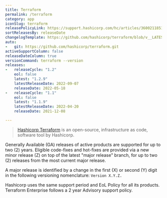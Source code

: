 ```yaml
---
title: Terraform
permalink: /terraform
category: app
iconSlug: terraform
releasePolicyLink: https://support.hashicorp.com/hc/articles/360021185113
sortReleasesBy: releaseDate
changelogTemplate: https://github.com/hashicorp/terraform/blob/v__LATEST__/CHANGELOG.md
auto:
-   git: https://github.com/hashicorp/terraform.git
activeSupportColumn: false
releaseDateColumn: true
versionCommand: terraform --version
releases:
-   releaseCycle: "1.2"
    eol: false
    latest: "1.2.9"
    latestReleaseDate: 2022-09-07
    releaseDate: 2022-05-18
-   releaseCycle: "1.1"
    eol: false
    latest: "1.1.9"
    latestReleaseDate: 2022-04-20
    releaseDate: 2021-12-08

---
```


> [Hashicorp Terraform](https://www.terraform.io/) is an open-source, infrastructure as code, software tool by Hashicorp.

Generally Available (GA) releases of active products are supported for up to two (2) years. Eligible code-fixes and hot-fixes are provided via a new minor release (Z) on top of the latest "major release" branch, for up to two (2) releases from the most current major release. 

A major release is identified by a change in the first (X) or second (Y) digit in the following versioning nomenclature: `Version X.Y.Z.`

Hashicorp uses the same support period and EoL Policy for all its products. Terraform Enterprise follows a 2 year Advisory support policy.

